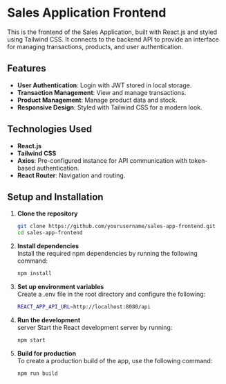 # Sales Application Frontend

This is the frontend of the Sales Application, built with React.js and styled using Tailwind CSS. It connects to the backend API to provide an interface for managing transactions, products, and user authentication.

## Features

- **User Authentication**: Login with JWT stored in local storage.
- **Transaction Management**: View and manage transactions.
- **Product Management**: Manage product data and stock.
- **Responsive Design**: Styled with Tailwind CSS for a modern look.

## Technologies Used

- **React.js**
- **Tailwind CSS**
- **Axios**: Pre-configured instance for API communication with token-based authentication.
- **React Router**: Navigation and routing.

## Setup and Installation

1. **Clone the repository**
   ```bash
   git clone https://github.com/yourusername/sales-app-frontend.git
   cd sales-app-frontend
2. **Install dependencies**  
   Install the required npm dependencies by running the following command:
   ```bash
   npm install
3. **Set up environment variables**  
   Create a .env file in the root directory and configure the following:
   ```bash
   REACT_APP_API_URL=http://localhost:8080/api  
4. **Run the development**  
   server Start the React development server by running:
   ```bash
   npm start  
6. **Build for production**  
   To create a production build of the app, use the following command:  
   ```bash
   npm run build  
